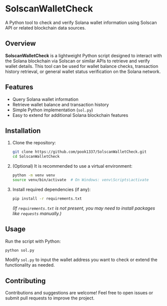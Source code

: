 
# SolscanWalletCheck

A Python tool to check and verify Solana wallet information using Solscan API or related blockchain data sources.

## Overview

**SolscanWalletCheck** is a lightweight Python script designed to interact with the Solana blockchain via Solscan or similar APIs to retrieve and verify wallet details. This tool can be used for wallet balance checks, transaction history retrieval, or general wallet status verification on the Solana network.

## Features

- Query Solana wallet information  
- Retrieve wallet balance and transaction history  
- Simple Python implementation (`sol.py`)  
- Easy to extend for additional Solana blockchain features

## Installation

1. Clone the repository:
   ```bash
   git clone https://github.com/pook1337/SolscanWalletCheck.git
   cd SolscanWalletCheck
   ```
2. (Optional) It is recommended to use a virtual environment:
   ```bash
   python -m venv venv
   source venv/bin/activate  # On Windows: venv\Scripts\activate
   ```
3. Install required dependencies (if any):
   ```bash
   pip install -r requirements.txt
   ```
   *(If `requirements.txt` is not present, you may need to install packages like `requests` manually.)*

## Usage

Run the script with Python:

```bash
python sol.py
```

Modify `sol.py` to input the wallet address you want to check or extend the functionality as needed.

## Contributing

Contributions and suggestions are welcome! Feel free to open issues or submit pull requests to improve the project.

